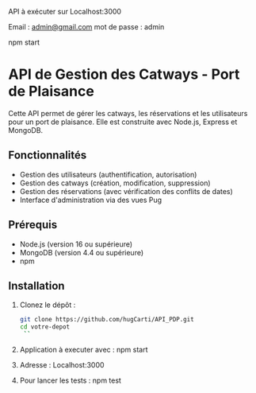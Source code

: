 API à exécuter sur Localhost:3000

Email : admin@gmail.com
mot de passe : admin

npm start

# API de Gestion des Catways - Port de Plaisance

Cette API permet de gérer les catways, les réservations et les utilisateurs pour un port de plaisance. Elle est construite avec Node.js, Express et MongoDB.

## Fonctionnalités

- Gestion des utilisateurs (authentification, autorisation)
- Gestion des catways (création, modification, suppression)
- Gestion des réservations (avec vérification des conflits de dates)
- Interface d'administration via des vues Pug

## Prérequis

- Node.js (version 16 ou supérieure)
- MongoDB (version 4.4 ou supérieure)
- npm

## Installation

1. Clonez le dépôt :
   ```bash
   git clone https://github.com/hugCarti/API_PDP.git
   cd votre-depot
    ``
2. Application à executer avec : npm start

3. Adresse : Localhost:3000

4. Pour lancer les tests : npm test